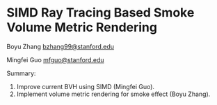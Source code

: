 # SIMD Ray Tracing Based Smoke Volume Metric Rendering

Boyu Zhang bzhang99@stanford.edu

Mingfei Guo mfguo@stanford.edu

Summary:

1. Improve current BVH using SIMD (Mingfei Guo).
2. Implement volume metric rendering for smoke effect (Boyu Zhang).

